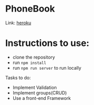 # PhoneBook

Link: [heroku](https://demoo-joshi.herokuapp.com/)


# Instructions to use:
* clone the repository
* run `npm install`
* run `npm run server` to run locally

Tasks to do:
* Implement Validation
* Implement groups(CRUD)
* Use a front-end Framework